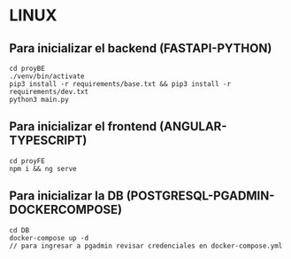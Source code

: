 # LINUX
## Para inicializar el backend (FASTAPI-PYTHON)

```
cd proyBE
./venv/bin/activate
pip3 install -r requirements/base.txt && pip3 install -r requirements/dev.txt
python3 main.py
```

## Para inicializar el frontend (ANGULAR-TYPESCRIPT)

```
cd proyFE
npm i && ng serve
```

## Para inicializar la DB (POSTGRESQL-PGADMIN-DOCKERCOMPOSE)

```
cd DB
docker-compose up -d
// para ingresar a pgadmin revisar credenciales en docker-compose.yml
```